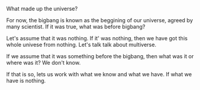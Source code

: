 What made up the universe? 

For now, the bigbang is known as the beggining of our universe, agreed by many scientist. If it was true, what was before bigbang?

Let's assume that it was nothing. If it' was nothing, then we have got this whole univese from nothing. Let's talk talk about multiverse. 

If we assume that it was something before the bigbang, then what was it or where was it? We don't know. 

If that is so, lets us work with what we know and what we have. If what we have is nothing.
